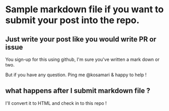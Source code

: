 # Sample markdown file if you want to submit your post into the repo.

## Just write your post like you would write PR or issue

You sign-up for this using github, I'm sure you've written a mark down or two.

But if you have any question. Ping me @kosamari & happy to help !

## what happens after I submit markdown file ?

I'll convert it to HTML and check in to this repo !